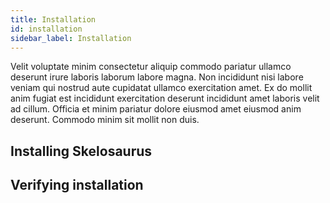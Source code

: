 ```yaml
---
title: Installation
id: installation
sidebar_label: Installation
---
```


Velit voluptate minim consectetur aliquip commodo pariatur ullamco deserunt irure laboris laborum labore magna. Non incididunt nisi labore veniam qui nostrud aute cupidatat ullamco exercitation amet. Ex do mollit anim fugiat est incididunt exercitation deserunt incididunt amet laboris velit ad cillum. Officia et minim pariatur dolore eiusmod amet eiusmod anim deserunt. Commodo minim sit mollit non duis.

## Installing Skelosaurus

## Verifying installation


